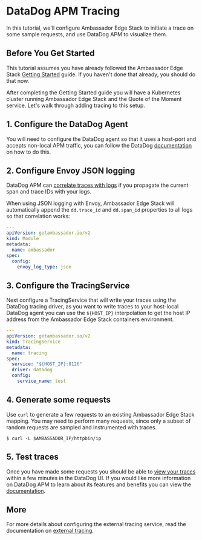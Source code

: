 # DataDog APM Tracing

In this tutorial, we'll configure Ambassador Edge Stack to initiate a trace on some sample requests, and use DataDog APM to visualize them.

## Before You Get Started

This tutorial assumes you have already followed the Ambassador Edge Stack [Getting Started](../tutorials/getting-started) guide. If you haven't done that already, you should do that now.

After completing the Getting Started guide you will have a Kubernetes cluster running Ambassador Edge Stack and the Quote of the Moment service. Let's walk through adding tracing to this setup.

## 1. Configure the DataDog Agent

You will need to configure the DataDog agent so that it uses a host-port and accepts non-local APM traffic, you can follow the DataDog [documentation](https://docs.datadoghq.com/agent/kubernetes/daemonset_setup/?tab=k8sfile#apm-and-distributed-tracing) on how to do this.

## 2. Configure Envoy JSON logging

DataDog APM can [correlate traces with logs](https://docs.datadoghq.com/tracing/advanced/connect_logs_and_traces/) if you propagate the current span and trace IDs with your logs.

When using JSON logging with Envoy, Ambassador Edge Stack will automatically append the `dd.trace_id` and `dd.span_id` properties to all logs so that correlation works:

```yaml
---
apiVersion: getambassador.io/v2
kind: Module
metadata:
  name: ambassador
spec:
  config:
    envoy_log_type: json
```

## 3. Configure the TracingService

Next configure a TracingService that will write your traces using the DataDog tracing driver, as you want to write traces to your host-local DataDog agent you can use the `${HOST_IP}` interpolation to get the host IP address from the Ambassador Edge Stack containers environment.

```yaml
---
apiVersion: getambassador.io/v2
kind: TracingService
metadata:
  name: tracing
spec:
  service: "${HOST_IP}:8126"
  driver: datadog
  config:
    service_name: test
```

## 4. Generate some requests

Use `curl` to generate a few requests to an existing Ambassador Edge Stack mapping. You may need to perform many requests, since only a subset of random requests are sampled and instrumented with traces.

```shell
$ curl -L $AMBASSADOR_IP/httpbin/ip
```

## 5. Test traces

Once you have made some requests you should be able to [view your traces](https://app.datadoghq.com/apm/traces) within a few minutes in the DataDog UI. If you would like more information on DataDog APM to learn about its features and benefits you can view the [documentation](https://docs.datadoghq.com/tracing/).

## More

For more details about configuring the external tracing service, read the documentation on [external tracing](../topics/running/services/tracing-service).
